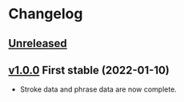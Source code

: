 # Changelog


## [Unreleased]


## [v1.0.0] First stable (2022-01-10)

- Stroke data and phrase data are now complete.


[Unreleased]:
  https://github.com/stroke-input/stroke-input-font/compare/v1.0.0...HEAD
[v1.0.0]:
  https://github.com/stroke-input/stroke-input-font/releases/tag/v1.0.0
